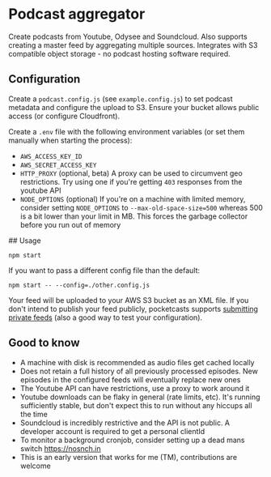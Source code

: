 # Podcast aggregator
Create podcasts from Youtube, Odysee and Soundcloud. Also supports creating a master feed by aggregating multiple sources. Integrates with S3 compatible object storage - no podcast hosting software required.

## Configuration
Create a `podcast.config.js` (see `example.config.js`) to set podcast metadata and configure the upload to S3. Ensure your bucket allows public access (or configure Cloudfront).

Create a `.env` file with the following environment variables (or set them manually when starting the process):

- `AWS_ACCESS_KEY_ID`
- `AWS_SECRET_ACCESS_KEY`
- `HTTP_PROXY` (optional, beta) A proxy can be used to circumvent geo restrictions. Try using one if you're getting `403` responses from the youtube API
- `NODE_OPTIONS` (optional) If you're on a machine with limited memory, consider setting
`NODE_OPTIONS` to `--max-old-space-size=500` whereas 500 is a bit lower than your limit in MB. This forces the garbage collector before you run out of memory

## Usage
```
npm start
```

If you want to pass a different config file than the default:
```
npm start -- --config=./other.config.js
```

Your feed will be uploaded to your AWS S3 bucket as an XML file. If you don't intend to publish your feed publicly, pocketcasts supports [submitting private feeds](https://pocketcasts.com/submit/) (also a good way to test your configuration).

## Good to know
- A machine with disk is recommended as audio files get cached locally
- Does not retain a full history of all previously processed episodes. New episodes in the configured feeds will eventually replace new ones
- The Youtube API can have restrictions, use a proxy to work around it
- Youtube downloads can be flaky in general (rate limits, etc). It's running sufficiently stable, but don't expect this to run without any hiccups all the time
- Soundcloud is incredibly restrictive and the API is not public. A developer account is required to get a personal clientId
- To monitor a background cronjob, consider setting up a dead mans switch https://nosnch.in
- This is an early version that works for me (TM), contributions are welcome
